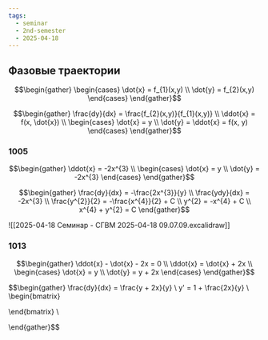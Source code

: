 ```yaml
---
tags:
  - seminar
  - 2nd-semester
  - 2025-04-18
---
```


## Фазовые траектории

$$\begin{gather}
\begin{cases}
\dot{x} = f_{1}(x,y) \\
\dot{y} = f_{2}(x,y)
\end{cases}
\end{gather}$$

$$\begin{gather}
\frac{dy}{dx} = \frac{f_{2}(x,y)}{f_{1}(x,y)} \\
\ddot{x} = f(x, \dot{x}) \\
\begin{cases}
\dot{x} = y \\
\dot{y} = \ddot{x} = f(x, y)
\end{cases}
\end{gather}$$

### 1005

$$\begin{gather}
\ddot{x} = -2x^{3} \\
\begin{cases}
\dot{x} = y \\
\dot{y} = -2x^{3}
\end{cases}
\end{gather}$$ 

$$\begin{gather}
\frac{dy}{dx} = -\frac{2x^{3}}{y} \\
\frac{ydy}{dx} = -2x^{3} \\
\frac{y^{2}}{2} = -\frac{x^{4}}{2} + C \\
y^{2} = -x^{4} + C \\
x^{4} + y^{2} = C
\end{gather}$$

![[2025-04-18 Семинар - СГВМ 2025-04-18 09.07.09.excalidraw]]

### 1013

$$\begin{gather}
\ddot{x} - \dot{x} - 2x = 0 \\
\ddot{x} = \dot{x} + 2x \\
\begin{cases}
\dot{x} = y \\
\dot{y} = y + 2x
\end{cases}
\end{gather}$$

$$\begin{gather}
\frac{dy}{dx} = \frac{y + 2x}{y} \\
y' = 1 + \frac{2x}{y} \\
\begin{bmatrix}

\end{bmatrix} \\

\end{gather}$$